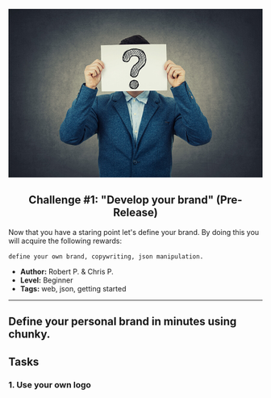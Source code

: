 <p align="center">
  <img src ="../../img/brand.jpg" />
</p>

<p align="center">
  <h2 align="center"> Challenge #1: "Develop your brand" (Pre-Release)</h2>
</p>

Now that you have a staring point let's define your brand.
By doing this you will acquire the following rewards:
```$xslt
define your own brand, copywriting, json manipulation.
```


* **Author:** Robert P. & Chris P.
* **Level:** Beginner
* **Tags:** web, json, getting started

---
###

## Define your personal brand in minutes using chunky.

## Tasks

### 1. Use your own logo
